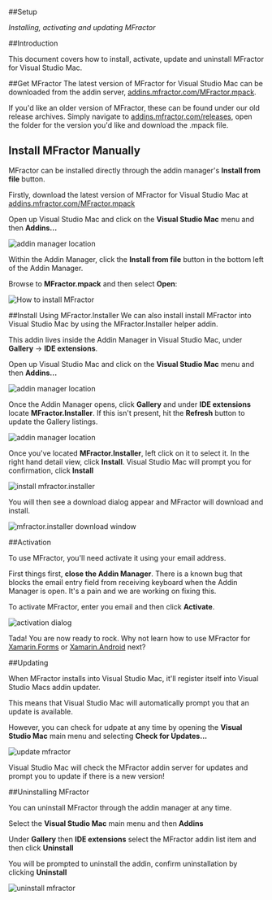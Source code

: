 
##Setup

*Installing, activating and updating MFractor*

##Introduction

This document covers how to install, activate, update and uninstall MFractor for Visual Studio Mac.

##Get MFractor
The latest version of MFractor for Visual Studio Mac can be downloaded from the addin server, [addins.mfractor.com/MFractor.mpack](http://addins.mfractor.com/MFractor.mpack).

If you'd like an older version of MFractor, these can be found under our old release archives. Simply navigate to [addins.mfractor.com/releases](http://addins.mfractor.com/releases), open the folder for the version you'd like and download the .mpack file.

## Install MFractor Manually

MFractor can be installed directly through the addin manager's **Install from file** button.

Firstly, download the latest version of MFractor for Visual Studio Mac at [addins.mfractor.com/MFractor.mpack](addins.mfractor.com/MFractor.mpack)

Open up Visual Studio Mac and click on the **Visual Studio Mac** menu and then **Addins...**

![addin manager location](img/setup/addin-manager-menu.png)

Within the Addin Manager, click the **Install from file** button in the bottom left of the Addin Manager.

Browse to **MFractor.mpack** and then select **Open**:

![How to install MFractor](/img/setup/install-mfractor.gif)

##Install Using MFractor.Installer
We can also install install MFractor into Visual Studio Mac by using the MFractor.Installer helper addin.

This addin lives inside the Addin Manager in Visual Studio Mac, under **Gallery** -> **IDE extensions**.

Open up Visual Studio Mac and click on the **Visual Studio Mac** menu and then **Addins...**

![addin manager location](img/setup/addin-manager-menu.png)

Once the Addin Manager opens, click **Gallery** and under **IDE extensions** locate **MFractor.Installer**. If this isn't present, hit the **Refresh** button to update the Gallery listings.

![addin manager location](img/setup/mfractor-installer-location.png)

Once you've located **MFractor.Installer**, left click on it to select it. In the right hand detail view, click **Install**. Visual Studio Mac will prompt you for confirmation, click **Install**

![install mfractor.installer](img/setup/install-mfractor-installer.png)

You will then see a download dialog appear and MFractor will download and install.

![mfractor.installer download window](img/setup/mfractor-installer-download-window.png)

##Activation

To use MFractor, you'll need activate it using your email address.

First things first, **close the Addin Manager**. There is a known bug that blocks the email entry field from receiving keyboard when the Addin Manager is open. It's a pain and we are working on fixing this.

To activate MFractor, enter you email and then click **Activate**.

![activation dialog](img/setup/mfractor-activation-dialog.png)

Tada! You are now ready to rock. Why not learn how to use MFractor for [Xamarin.Forms](xamarin-forms-quickstart.md) or [Xamarin.Android](xamarin-android-quickstart.md) next?

##Updating

When MFractor installs into Visual Studio Mac, it'll register itself into Visual Studio Macs addin updater.

This means that Visual Studio Mac will automatically prompt you that an update is available.

However, you can check for udpate at any time by opening the **Visual Studio Mac** main menu and selecting **Check for Updates...**

![update mfractor](img/setup/update-mfractor.png)

Visual Studio Mac will check the MFractor addin server for updates and prompt you to update if there is a new version!

##Uninstalling MFractor

You can uninstall MFractor through the addin manager at any time.

Select the **Visual Studio Mac** main menu and then **Addins**

Under **Gallery** then **IDE extensions** select the MFractor addin list item and then click **Uninstall**

You will be prompted to uninstall the addin, confirm uninstallation by clicking **Uninstall**

![uninstall mfractor ](img/setup/uninstall-mfractor.png)
